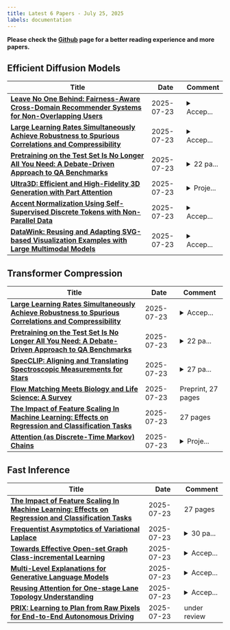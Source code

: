 ```yaml
---
title: Latest 6 Papers - July 25, 2025
labels: documentation
---
```

**Please check the [Github](https://github.com/zezhishao/MTS_Daily_ArXiv) page for a better reading experience and more papers.**

## Efficient Diffusion Models
| **Title** | **Date** | **Comment** |
| --- | --- | --- |
| **[Leave No One Behind: Fairness-Aware Cross-Domain Recommender Systems for Non-Overlapping Users](http://arxiv.org/abs/2507.17749v1)** | 2025-07-23 | <details><summary>Accep...</summary><p>Accepted by RecSys 2025</p></details> |
| **[Large Learning Rates Simultaneously Achieve Robustness to Spurious Correlations and Compressibility](http://arxiv.org/abs/2507.17748v1)** | 2025-07-23 | <details><summary>Accep...</summary><p>Accepted at ICCV 2025, 23 pages</p></details> |
| **[Pretraining on the Test Set Is No Longer All You Need: A Debate-Driven Approach to QA Benchmarks](http://arxiv.org/abs/2507.17747v1)** | 2025-07-23 | <details><summary>22 pa...</summary><p>22 pages, 7 figures. Accepted to COLM 2025. Code available at: github.com/l6cao/Debate-Driven-Evaluation</p></details> |
| **[Ultra3D: Efficient and High-Fidelity 3D Generation with Part Attention](http://arxiv.org/abs/2507.17745v1)** | 2025-07-23 | <details><summary>Proje...</summary><p>Project Page: https://buaacyw.github.io/ultra3d/</p></details> |
| **[Accent Normalization Using Self-Supervised Discrete Tokens with Non-Parallel Data](http://arxiv.org/abs/2507.17735v1)** | 2025-07-23 | <details><summary>Accep...</summary><p>Accepted to INTERSPEECH 2025</p></details> |
| **[DataWink: Reusing and Adapting SVG-based Visualization Examples with Large Multimodal Models](http://arxiv.org/abs/2507.17734v1)** | 2025-07-23 | <details><summary>Accep...</summary><p>Accepted to the IEEE Visualization Conference (VIS'25). 11 pages, 6 figures</p></details> |

## Transformer Compression
| **Title** | **Date** | **Comment** |
| --- | --- | --- |
| **[Large Learning Rates Simultaneously Achieve Robustness to Spurious Correlations and Compressibility](http://arxiv.org/abs/2507.17748v1)** | 2025-07-23 | <details><summary>Accep...</summary><p>Accepted at ICCV 2025, 23 pages</p></details> |
| **[Pretraining on the Test Set Is No Longer All You Need: A Debate-Driven Approach to QA Benchmarks](http://arxiv.org/abs/2507.17747v1)** | 2025-07-23 | <details><summary>22 pa...</summary><p>22 pages, 7 figures. Accepted to COLM 2025. Code available at: github.com/l6cao/Debate-Driven-Evaluation</p></details> |
| **[SpecCLIP: Aligning and Translating Spectroscopic Measurements for Stars](http://arxiv.org/abs/2507.01939v2)** | 2025-07-23 | <details><summary>27 pa...</summary><p>27 pages, 8 figures, 5 tables. Updated with minor corrections to flux normalization, and to related tables and figures. Submitted to AAS Journals. Comments welcome</p></details> |
| **[Flow Matching Meets Biology and Life Science: A Survey](http://arxiv.org/abs/2507.17731v1)** | 2025-07-23 | Preprint, 27 pages |
| **[The Impact of Feature Scaling In Machine Learning: Effects on Regression and Classification Tasks](http://arxiv.org/abs/2506.08274v3)** | 2025-07-23 | 27 pages |
| **[Attention (as Discrete-Time Markov) Chains](http://arxiv.org/abs/2507.17657v1)** | 2025-07-23 | <details><summary>Proje...</summary><p>Project page: https://yoterel.github.io/attention_chains/</p></details> |

## Fast Inference
| **Title** | **Date** | **Comment** |
| --- | --- | --- |
| **[The Impact of Feature Scaling In Machine Learning: Effects on Regression and Classification Tasks](http://arxiv.org/abs/2506.08274v3)** | 2025-07-23 | 27 pages |
| **[Frequentist Asymptotics of Variational Laplace](http://arxiv.org/abs/2507.17697v1)** | 2025-07-23 | <details><summary>30 pa...</summary><p>30 pages, 3 figures, originally submitted as a master's thesis</p></details> |
| **[Towards Effective Open-set Graph Class-incremental Learning](http://arxiv.org/abs/2507.17687v1)** | 2025-07-23 | <details><summary>Accep...</summary><p>Accepted by 33rd ACM International Conference on Multimedia (MM 2025)</p></details> |
| **[Multi-Level Explanations for Generative Language Models](http://arxiv.org/abs/2403.14459v2)** | 2025-07-23 | <details><summary>Accep...</summary><p>Accepted as an oral presentation at ACL 2025. Code available at https://github.com/IBM/ICX360</p></details> |
| **[Reusing Attention for One-stage Lane Topology Understanding](http://arxiv.org/abs/2507.17617v1)** | 2025-07-23 | <details><summary>Accep...</summary><p>Accepted to IROS 2025, Project Page: https://github.com/Yang-Li-2000/one-stage.git</p></details> |
| **[PRIX: Learning to Plan from Raw Pixels for End-to-End Autonomous Driving](http://arxiv.org/abs/2507.17596v1)** | 2025-07-23 | under review |

